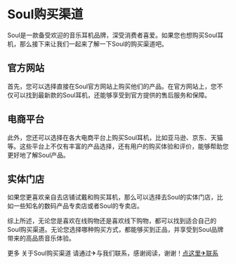 # Soul购买渠道

Soul是一款备受欢迎的音乐耳机品牌，深受消费者喜爱。如果您也想购买Soul耳机，那么接下来让我们一起来了解一下Soul的购买渠道吧。

## 官方网站

首先，您可以选择直接在Soul官方网站上购买他们的产品。在官方网站上，您不仅可以找到最新款的Soul耳机，还能够享受到官方提供的售后服务和保障。

## 电商平台

此外，您还可以选择在各大电商平台上购买Soul耳机，比如亚马逊、京东、天猫等。这些平台上不仅有丰富的产品选择，还有用户的购买体验和评价，能够帮助您更好地了解Soul产品。

## 实体门店

如果您更喜欢亲自去店铺试戴和购买耳机，那么可以选择去Soul的实体门店，比如一些知名的数码产品专卖店或者Soul的专卖店。

综上所述，无论您是喜欢在线购物还是喜欢线下购物，都可以找到适合自己的Soul购买渠道。无论您选择哪种购买方式，都能够买到正品，并享受到Soul品牌带来的高品质音乐体验。

更多 关于Soul购买渠道 请通过✈与我们联系，感谢阅读，谢谢！[点这里✈联系](https://111.k02.cc)